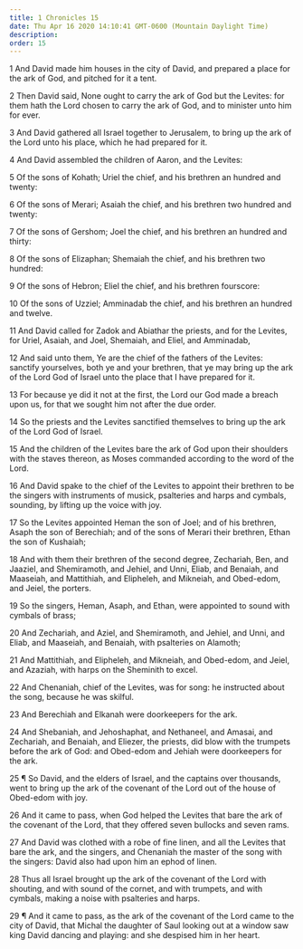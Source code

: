 ```yaml
---
title: 1 Chronicles 15
date: Thu Apr 16 2020 14:10:41 GMT-0600 (Mountain Daylight Time)
description: 
order: 15
---
```


<p>
  1 And David made him houses in the city of David, and prepared a place for the
  ark of God, and pitched for it a tent.
</p>
<p>
  2 Then David said, None ought to carry the ark of God but the Levites: for
  them hath the Lord chosen to carry the ark of God, and to minister unto him
  for ever.
</p>
<p>
  3 And David gathered all Israel together to Jerusalem, to bring up the ark of
  the Lord unto his place, which he had prepared for it.
</p>
<p>4 And David assembled the children of Aaron, and the Levites:</p>
<p>
  5 Of the sons of Kohath; Uriel the chief, and his brethren an hundred and
  twenty:
</p>
<p>
  6 Of the sons of Merari; Asaiah the chief, and his brethren two hundred and
  twenty:
</p>
<p>
  7 Of the sons of Gershom; Joel the chief, and his brethren an hundred and
  thirty:
</p>
<p>
  8 Of the sons of Elizaphan; Shemaiah the chief, and his brethren two hundred:
</p>
<p>9 Of the sons of Hebron; Eliel the chief, and his brethren fourscore:</p>
<p>
  10 Of the sons of Uzziel; Amminadab the chief, and his brethren an hundred and
  twelve.
</p>
<p>
  11 And David called for Zadok and Abiathar the priests, and for the Levites,
  for Uriel, Asaiah, and Joel, Shemaiah, and Eliel, and Amminadab,
</p>
<p>
  12 And said unto them, Ye are the chief of the fathers of the Levites:
  sanctify yourselves, both ye and your brethren, that ye may bring up the ark
  of the Lord God of Israel unto the place that I have prepared for it.
</p>
<p>
  13 For because ye did it not at the first, the Lord our God made a breach upon
  us, for that we sought him not after the due order.
</p>
<p>
  14 So the priests and the Levites sanctified themselves to bring up the ark of
  the Lord God of Israel.
</p>
<p>
  15 And the children of the Levites bare the ark of God upon their shoulders
  with the staves thereon, as Moses commanded according to the word of the Lord.
</p>
<p>
  16 And David spake to the chief of the Levites to appoint their brethren to be
  the singers with instruments of musick, psalteries and harps and cymbals,
  sounding, by lifting up the voice with joy.
</p>
<p>
  17 So the Levites appointed Heman the son of Joel; and of his brethren, Asaph
  the son of Berechiah; and of the sons of Merari their brethren, Ethan the son
  of Kushaiah;
</p>
<p>
  18 And with them their brethren of the second degree, Zechariah, Ben, and
  Jaaziel, and Shemiramoth, and Jehiel, and Unni, Eliab, and Benaiah, and
  Maaseiah, and Mattithiah, and Elipheleh, and Mikneiah, and Obed-edom, and
  Jeiel, the porters.
</p>
<p>
  19 So the singers, Heman, Asaph, and Ethan, were appointed to sound with
  cymbals of brass;
</p>
<p>
  20 And Zechariah, and Aziel, and Shemiramoth, and Jehiel, and Unni, and Eliab,
  and Maaseiah, and Benaiah, with psalteries on Alamoth;
</p>
<p>
  21 And Mattithiah, and Elipheleh, and Mikneiah, and Obed-edom, and Jeiel, and
  Azaziah, with harps on the Sheminith to excel.
</p>
<p>
  22 And Chenaniah, chief of the Levites, was for song: he instructed about the
  song, because he was skilful.
</p>
<p>23 And Berechiah and Elkanah were doorkeepers for the ark.</p>
<p>
  24 And Shebaniah, and Jehoshaphat, and Nethaneel, and Amasai, and Zechariah,
  and Benaiah, and Eliezer, the priests, did blow with the trumpets before the
  ark of God: and Obed-edom and Jehiah were doorkeepers for the ark.
</p>
<p>
  25 &#xB6; So David, and the elders of Israel, and the captains over thousands,
  went to bring up the ark of the covenant of the Lord out of the house of
  Obed-edom with joy.
</p>
<p>
  26 And it came to pass, when God helped the Levites that bare the ark of the
  covenant of the Lord, that they offered seven bullocks and seven rams.
</p>
<p>
  27 And David was clothed with a robe of fine linen, and all the Levites that
  bare the ark, and the singers, and Chenaniah the master of the song with the
  singers: David also had upon him an ephod of linen.
</p>
<p>
  28 Thus all Israel brought up the ark of the covenant of the Lord with
  shouting, and with sound of the cornet, and with trumpets, and with cymbals,
  making a noise with psalteries and harps.
</p>
<p>
  29 &#xB6; And it came to pass, as the ark of the covenant of the Lord came to
  the city of David, that Michal the daughter of Saul looking out at a window
  saw king David dancing and playing: and she despised him in her heart.
</p>
